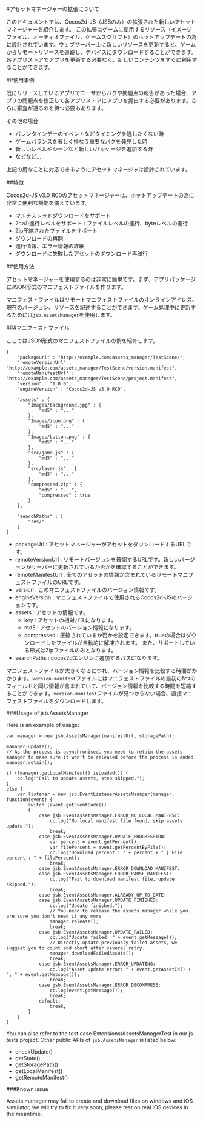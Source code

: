 #アセットマネージャーの拡張について

このドキュメントでは、Cocos2d-JS（JSBのみ）の拡張された新しいアセットマネージャーを紹介します。 この拡張はゲームに使用するリソース（イメージファイル、オーディオファイル、ゲームスクリプト）のホットアップデートの為に設計されています。ウェブサーバー上に新しいリソースを更新すると、ゲームからリモートリソースを追跡し、デバイスにダウンロードすることができます。各アプリストアでアプリを更新する必要なく、新しいコンテンツをすぐに利用することができます。

##使用事例

既にリリースしているアプリでユーザからバグや問題点の報告があった場合、アプリの問題点を修正して各アプリストアにアプリを提出する必要があります。さらに審査が通るのを待つ必要もあります。

その他の場合

- バレンタインデーのイベントなどタイミングを逃したくない時
- ゲームバランスを著しく損なう重要なバグを発見した時
- 新しいレベルやシーンなど新しいパッケージを追加する時
- などなど...

上記の用なことに対応できるようにアセットマネージャは設計されています。

##特徴

Cocos2d-JS v3.0 RC0のアセットマネージャーは、ホットアップデートの為に非常に便利な機能を備えています。

- マルチスレッドダウンロードをサポート
- 2つの進行レベルをサポート : ファイルレベルの進行、byteレベルの進行
- Zip圧縮されたファイルをサポート
- ダウンロードの再開
- 進行情報、エラー情報の詳細
- ダウンロードに失敗したアセットのダウンロード再試行

##使用方法

アセットマネージャーを使用するのは非常に簡単です。まず、アプリパッケージにJSON形式のマニフェストファイルを作ります。

マニフェストファイルはリモートマニフェストファイルのオンラインアドレス、現在のバージョン、リソースを記述することができます。ゲーム処理中に更新するためには`jsb.AssetsManager`を使用します。

###マニフェストファイル

ここではJSON形式のマニフェストファイルの例を紹介します。

```
{
	"packageUrl" : "http://example.com/assets_manager/TestScene/",
	"remoteVersionUrl" : "http://example.com/assets_manager/TestScene/version.manifest",
	"remoteManifestUrl" : "http://example.com/assets_manager/TestScene/project.manifest",
	"version" : "1.0.0",
	"engineVersion" : "Cocos2d-JS v3.0 RC0",

	"assets" : {
		"Images/background.jpg" : {
			"md5" : "..."
		},
		"Images/icon.png" : {
			"md5" : "..."
		},
		"Images/button.png" : {
			"md5" : "..."
		},
		"src/game.js" : {
			"md5" : "..."
		},
		"src/layer.js" : {
			"md5" : "..."
		},
		"compressed.zip" : {
			"md5" : "...",
			"compressed" : true
		}
	},
    
    "searchPaths" : [
        "res/"
    ]
}
```

- packageUrl : アセットマネージャーがアセットをダウンロードするURLです。
- remoteVersionUrl : リモートバージョンを確認するURLです。新しいバージョンがサーバーに更新されているか否かを確認することができます。
- remoteManifestUrl : 全てのアセットの情報が含まれているリモートマニフェストファイルのURLです。
- version : このマニフェストファイルのバージョン情報です。
- engineVersion : マニフェストファイルで使用されるCocos2d-JSのバージョンです。
- assets : アセットの情報です。
    - key : アセットの相対パスになります。
    - md5 : アセットのバージョン情報になります。
    - compressed : 圧縮されているか否かを設定できます。trueの場合はダウンロードしたファイルが自動的に解凍されます。 また、サポートしている形式はZipファイルのみとなります。
- searchPaths : cocos2dエンジンに追加するパスになります。

マニフェストファイルが大きくなるにつれ、バージョン情報を比較する時間がかかります。`version.manifest`ファイルにはマニフェストファイルの最初の5つのフィールドと同じ情報が含まれていて、バージョン情報を比較する時間を短縮することができます。`version.manifest`ファイルが見つからない場合、直接マニフェストファイルをダウンロードします。

###Usage of jsb.AssetsManager

Here is an example of usage:

```
var manager = new jsb.AssetsManager(manifestUrl, storagePath);

manager.update();
// As the process is asynchronised, you need to retain the assets manager to make sure it won't be released before the process is ended.
manager.retain();

if (!manager.getLocalManifest().isLoaded()) {
    cc.log("Fail to update assets, step skipped.");
}
else {
    var listener = new jsb.EventListenerAssetsManager(manager, function(event) {
        switch (event.getEventCode())
        {
            case jsb.EventAssetsManager.ERROR_NO_LOCAL_MANIFEST:
                cc.log("No local manifest file found, skip assets update.");
                break;
            case jsb.EventAssetsManager.UPDATE_PROGRESSION:
                var percent = event.getPercent();
                var filePercent = event.getPercentByFile();
                cc.log("Download percent : " + percent + " | File percent : " + filePercent);
                break;
            case jsb.EventAssetsManager.ERROR_DOWNLOAD_MANIFEST:
            case jsb.EventAssetsManager.ERROR_PARSE_MANIFEST:
                cc.log("Fail to download manifest file, update skipped.");
                break;
            case jsb.EventAssetsManager.ALREADY_UP_TO_DATE:
            case jsb.EventAssetsManager.UPDATE_FINISHED:
                cc.log("Update finished.");
                // You need to release the assets manager while you are sure you don't need it any more
                manager.release();
                break;
            case jsb.EventAssetsManager.UPDATE_FAILED:
                cc.log("Update failed. " + event.getMessage());
                // Directly update previously failed assets, we suggest you to count and abort after several retry.
                manager.downloadFailedAssets();
                break;
            case jsb.EventAssetsManager.ERROR_UPDATING:
                cc.log("Asset update error: " + event.getAssetId() + ", " + event.getMessage());
                break;
            case jsb.EventAssetsManager.ERROR_DECOMPRESS:
                cc.log(event.getMessage());
                break;
            default:
                break;
        }
    }
}
```

You can also refer to the test case Extensions/AssetsManagerTest in our js-tests project. Other public APIs of `jsb.AssetsManager` is listed below:

- checkUpdate()
- getState()
- getStoragePath()
- getLocalManifest()
- getRemoteManifest()

###Known issue

Assets manager may fail to create and download files on windows and iOS simulator, we will try to fix it very soon, please test on real iOS devices in the meantime.